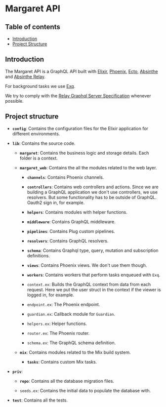 # Margaret API

## Table of contents

* [Introduction](#introduction)
* [Project Structure](#project-structure)

## Introduction

The Margaret API is a GraphQL API built with
[Elixir](https://elixir-lang.org/),
[Phoenix](https://hexdocs.pm/phoenix/overview.html),
[Ecto](https://hexdocs.pm/ecto/Ecto.html),
[Absinthe](https://hexdocs.pm/absinthe/overview.html)
and [Absinthe Relay](https://hexdocs.pm/absinthe_relay/Absinthe.Relay.html).

For background tasks we use [Exq](https://hexdocs.pm/exq/readme.html).

We try to comply with the
[Relay Graphql Server Specification](https://facebook.github.io/relay/docs/en/graphql-server-specification.html) whenever possible.

## Project structure

* **`config`**: Contains the configuration files for the Elixir application
  for different environments.

* **`lib`**: Contains the source code.

  * **`margaret`**: Contains the business logic and storage details.
    Each folder is a context.

  * **`margaret_web`**: Contains the all the modules related to the web layer.

    * **`channels`**: Contains Phoenix channels.

    * **`controllers`**: Contains web controllers and actions.
      Since we are building a GraphQL application we don't use controllers, we use resolvers.
      But some functionality has to be outside of GraphQL. Oauth2 sign in, for example.

    * **`helpers`**: Contains modules with helper functions.

    * **`middleware`**: Contains GraphQL middleware.

    * **`pipelines`**: Contains Plug custom pipelines.

    * **`resolvers`**: Contains GraphQL resolvers.

    * **`schema`**: Contains Graphql type, query, mutation and subscription definitions.

    * **`views`**: Contains Phoenix views. We don't use them though.

    * **`workers`**: Contains workers that perform tasks enqueued with `Exq`.

    * `context.ex`: Builds the GraphQL context from data from each request.
      Here we put the user struct in the context if the viewer is logged in, for example.

    * `endpoint.ex`: The Phoenix endpoint.

    * `guardian.ex`: Callback module for `Guardian`.

    * `helpers.ex`: Helper functions.

    * `router.ex`: The Phoenix router.

    * `schema.ex`: The GraphQL schema definition.

  * **`mix`**: Contains modules related to the Mix build system.

    * **`tasks`**: Contains custom Mix tasks.

* **`priv`**:

  * **`repo`**: Contains all the database migration files.

  * `seeds.ex`: Contains the initial data to populate the database with.

* **`test`**: Contains all the tests.
